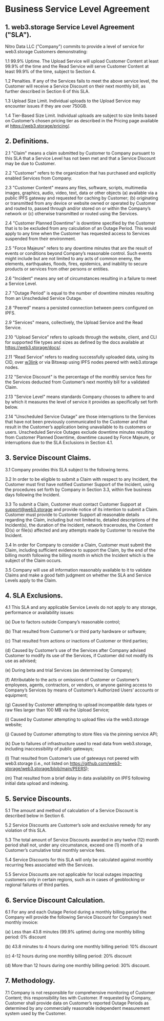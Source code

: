 # Business Service Level Agreement

## 1. web3.storage Service Level Agreement ("SLA").

Nitro Data LLC ("Company") commits to provide a level of service for web3.storage Customers demonstrating:

1.1 99.9% Uptime. The Upload Service will upload Customer Content at least 99.9% of the time and the Read Service will serve Customer Content at least 99.9% of the time, subject to Section 4.

1.2 Penalties. If any of the Services fails to meet the above service level, the Customer will receive a Service Discount on their next monthly bill, as further described in Section 6 of this SLA.

1.3 Upload Size Limit. Individual uploads to the Upload Service may encounter issues if they are over 750GB.

1.4 Tier-Based Size Limit. Individual uploads are subject to size limits based on Customer’s chosen pricing tier as described in the Pricing page available at <https://web3.storage/pricing/>.

## 2. Definitions.

2.1 "Claim" means a claim submitted by Customer to Company pursuant to this SLA that a Service Level has not been met and that a Service Discount may be due to Customer.

2.2 "Customer" refers to the organization that has purchased and explicitly enabled Services from Company.

2.3 "Customer Content" means any files, software, scripts, multimedia images, graphics, audio, video, text, data or other objects (a) available via a public IPFS gateway and requested for caching by Customer; (b) originating or transmitted from any device or website owned or operated by Customer and routed to, passed through and/or stored on or within the Company’s network or (c) otherwise transmitted or routed using the Services.

2.4 "Customer Planned Downtime" is downtime specified by the Customer that is to be excluded from any calculation of an Outage Period. This would apply to any time when the Customer has requested access to Services suspended from their environment.

2.5 "Force Majeure" refers to any downtime minutes that are the result of events or conditions beyond Company’s reasonable control. Such events might include but are not limited to any acts of common enemy, the elements, earthquakes, floods, fires, epidemics, and inability to secure products or services from other persons or entities.

2.6 "Incident" means any set of circumstances resulting in a failure to meet a Service Level.

2.7 "Outage Period" is equal to the number of downtime minutes resulting from an Unscheduled Service Outage.

2.8 “Peered” means a persisted connection between peers configured on IPFS.

2.9 "Services" means, collectively, the Upload Service and the Read Service.

2.10 “Upload Service” refers to uploads through the website, client, and CLI for supported file types and sizes as defined by the docs available at https://web3.storage/docs/.

2.11 “Read Service” refers to reading successfully uploaded data, using its CID, over [w3link](https://web3.storage/products/w3link/) or via Bitswap using IPFS nodes peered with web3.storage nodes.

2.12 "Service Discount" is the percentage of the monthly service fees for the Services deducted from Customer’s next monthly bill for a validated Claim.

2.13 "Service Level" means standards Company chooses to adhere to and by which it measures the level of service it provides as specifically set forth below.

2.14 "Unscheduled Service Outage" are those interruptions to the Services that have not been previously communicated to the Customer and that result in the Customer’s application being unavailable to its customers or users. Unscheduled Service Outages exclude downtime minutes resulting from Customer Planned Downtime, downtime caused by Force Majeure, or interruptions due to the SLA Exclusions in Section 4.1.

## 3. Service Discount Claims.

3.1 Company provides this SLA subject to the following terms.

3.2 In order to be eligible to submit a Claim with respect to any Incident, the Customer must first have notified Customer Support of the Incident, using the procedures set forth by Company in Section 3.3, within five business days following the Incident.

3.3 To submit a Claim, Customer must contact Customer Support at support@web3.storage and provide notice of its intention to submit a Claim. Customer must provide to Customer Support all reasonable details regarding the Claim, including but not limited to, detailed descriptions of the Incident(s), the duration of the Incident, network traceroutes, the Content ID(s) or file(s) affected and any attempts made by Customer to resolve the Incident.

3.4 In order for Company to consider a Claim, Customer must submit the Claim, including sufficient evidence to support the Claim, by the end of the billing month following the billing month in which the Incident which is the subject of the Claim occurs.

3.5 Company will use all information reasonably available to it to validate Claims and make a good faith judgment on whether the SLA and Service Levels apply to the Claim.

## 4. SLA Exclusions.

4.1 This SLA and any applicable Service Levels do not apply to any storage, performance or availability issues:

(a) Due to factors outside Company’s reasonable control;

(b) That resulted from Customer’s or third party hardware or software;

(c) That resulted from actions or inactions of Customer or third parties;

(d) Caused by Customer’s use of the Services after Company advised Customer to modify its use of the Services, if Customer did not modify its use as advised;

(e) During beta and trial Services (as determined by Company);

(f) Attributable to the acts or omissions of Customer or Customer’s employees, agents, contractors, or vendors, or anyone gaining access to Company’s Services by means of Customer’s Authorized Users’ accounts or equipment;

(g) Caused by Customer attempting to upload incompatible data types or raw files larger than 100 MB via the Upload Service;

(i) Caused by Customer attempting to upload files via the web3.storage website;

(j) Caused by Customer attempting to store files via the pinning service API;

(k) Due to failures of infrastructure used to read data from web3.storage, including inaccessibility of public gateways;

(l)  That resulted from Customer’s use of gateways not peered with web3.storage (i.e., not listed on <https://github.com/web3-storage/web3.storage/blob/main/PEERS>);

(m) That resulted from a brief delay in data availability on IPFS following initial data upload and indexing.

## 5. Service Discounts.

5.1 The amount and method of calculation of a Service Discount is described below in Section 6.

5.2 Service Discounts are Customer’s sole and exclusive remedy for any violation of this SLA.

5.3 The total amount of Service Discounts awarded in any twelve (12) month period shall not, under any circumstance, exceed one (1) month of a Customer’s cumulative total monthly service fees.

5.4 Service Discounts for this SLA will only be calculated against monthly recurring fees associated with the Services.

5.5 Service Discounts are not applicable for local outages impacting customers only in certain regions, such as in cases of geoblocking or regional failures of third parties.

## 6. Service Discount Calculation.

6.1 For any and each Outage Period during a monthly billing period the Company will provide the following Service Discount for Company’s next monthly invoice:

(a) Less than 43.8 minutes (99.9% uptime) during one monthly billing period: 0% discount

(b) 43.8 minutes to 4 hours during one monthly billing period: 10% discount

(c) 4-12 hours during one monthly billing period: 20% discount

(d) More than 12 hours during one monthly billing period: 30% discount.

## 7. Methodology.

7.1 Company is not responsible for comprehensive monitoring of Customer Content; this responsibility lies with Customer. If requested by Company, Customer shall provide data on Customer’s reported Outage Periods as determined by any commercially reasonable independent measurement system used by the Customer.
